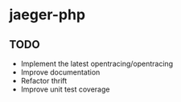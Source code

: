 # jaeger-php

## TODO
- Implement the latest opentracing/opentracing
- Improve documentation
- Refactor thrift
- Improve unit test coverage
